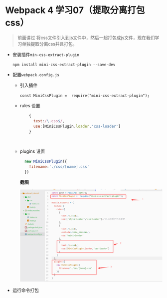 # Webpack 4 学习07（提取分离打包css）

> 前面讲过 将css文件引入到js文件中，然后一起打包成js文件，现在我们学习单独提取分离css并且打包。



- 安装插件`min-css-extract-plugin`

  ```
  npm install mini-css-extract-plugin --save-dev
  ```

  

- 配置`webpack.config.js`

  - 引入插件 

    `const MiniCssPlugin =  require("mini-css-extract-plugin");`

  - rules 设置

    ```javascript
        {
          test:/\.css$/,
          use:[MiniCssPlugin.loader,'css-loader']
        }
    ```

    ​

  - plugins 设置

    ```javascript
      new MiniCssPlugin({
        filename:'./css/[name].css'
      })
    
    ```

    **截图**

    ![](https://raw.githubusercontent.com/HunterXing/resourse/master/images/20190221155842.png)

- 运行命令打包